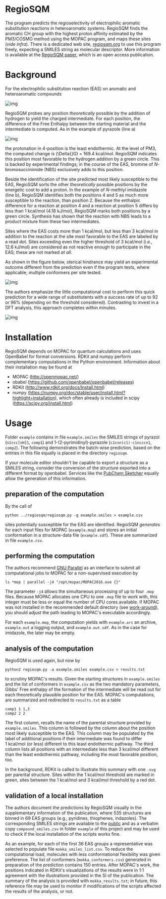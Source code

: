 

# RegioSQM

The program predicts the regioselectivity of electrophilic aromatic
substitution reactions in heteroaromatic systems. RegioSQM finds the
aromatic CH group with the highest proton affinity estimated by the
PM3/COSMO method using the MOPAC program, and maps these sites (*vide
infra*).  There is a dedicated web site, [regiosqm.org](http://regiosqm.org) to use this
program freely, expecting a SMILES string as molecular descriptor.
More information is available at the [RegioSQM paper](https://doi.org/10.1039/C7SC04156J), which is an open
access publication.


# Background

For the electrophilic substitution reaction (EAS) on aromatic and
heteroaromatic compounds

![img](./doc_support/scheme_1_050.png)

RegioSQM probes any position *theoretically* possible by the addition
of hydrogen to yield the charged intermediate.  For each position, the
difference of the Free Enthalpy between the starting material and the
intermediate is computed.  As in the example of pyrazole (line a)

![img](./doc_support/figure_1_050.png)

the protonation in 4-position is the least endothermic.  At the level
of PM3, the computed change is \(\Delta{}G\) = 169.4 kcal/mol.  RegioSQM
indicates this position most favorable to the hydrogen addition by a
green circle.  This is backed by experimental findings; in the course
of the EAS, bromine of *N*-bromosuccinimide (NBS) exclusively adds to
this position.

Beside the identification of the site predicted most likely
susceptible to the EAS, RegioSQM sorts the other *theoretically*
possible positions by the energetic cost to add a proton.  In the
example of *N*-methlyl imidazole (line b), RegioSQM identifies both
the positions 4 and 5 as much more susceptible to the reaction, than
position 2.  Because the enthalpic difference for a reaction at
position 4 and a reaction at position 5 differs by less than
1 kcal/mol (4.18 kJ/mol), RegioSQM marks both positions by a green
circle.  Synthesis has shown that the reaction with NBS leads to a
product mixture from these two intermediates.

Sites where the EAS costs more than 1 kcal/mol, but less than
3 kcal/mol in addition to the reaction at the site most favorable to
the EAS are labeled by a read dot.  Sites exceeding even the higher
threshold of 3 kcal/mol (i.e., 12.6 kJ/mol) are considered as not
reactive enough to participate in the EAS; these are not marked *at
all*.

As shown in the figure below, sterical hindrance may yield an
experimental outcome different from the prediction even if the program
tests, where applicable, multiple conformers per site tested.

![img](./doc_support/figure_4_050.png)

The authors emphasize the little computational cost to perform this
quick prediction for a wide range of substitutents with a success rate
of up to 92 or 96% (depending on the threshold considered).
Contrasting to invest in a DFT analysis, this approach completes
within minutes.

![img](./doc_support/figure_3_050.png)


# Installation

RegioSQM depends on MOPAC for quantum calculations and uses OpenBabel
for format conversions.  RDKit and numpy perform complementary
computations in the Python environment.  Information about their
installation may be found at

-   MOPAC (<http://openmopac.net/>)
-   obabel (<https://github.com/openbabel/openbabel/releases>)
-   RDKit (<http://www.rdkit.org/docs/Install.html>)
-   numpy
    (<https://numpy.org/doc/stable/user/install.html?highlight=installation>),
    which often already is included in scipy
    (<https://scipy.org/install.html>)


# Usage

Folder `example` contains in file `example.smiles` the SMILES strings
of pyrazol (`n1ccc[nH]1`, `comp1`) and 1-(2-pyrimidinyl)-pyrazole
(`c1cnn(c1)-c1ncccn1`, `comp2`).  The following demonstrates the
batch-wise prediction, based on the entries in this file equally is
placed in the directory `regiosqm`.

If your molecule editor shouldn't be capable to export a structure as
a SMILES string, consider the conversion of the structure exported
into a different format by openbabel.  Services like the [PubChem
Sketcher](https://pubchem.ncbi.nlm.nih.gov/edit3/index.html) equally allow the generation of this information.


## preparation of the computation

By the call of

    python ../regiosqm/regiosqm.py -g example.smiles > example.csv

sites potentially susceptible for the EAS are identified.  RegioSQM
*generates* for each input files for MOPAC (`example.mop`) and
stores an initial conformation in a structure-data file
(`example.sdf`).  These are summarized in file `example.csv`.


## performing the computation

The authors recommend [GNU Parallel](https://www.gnu.org/software/parallel/) as an interface to submit all
computational jobs to MOPAC for a non-supervised execution by

    ls *mop | parallel -j4 "/opt/mopac/MOPAC2016.exe {}"

The parameter `-j4` allows the simultaneous processing of up to
four `.mop` files.  Because MOPAC allocates one CPU to one `.mop`
file to work with, this integer must be less or equal the number of
CPU cores available.  If MOPAC was not installed in the recommended
default directory (see [work-around](http://openmopac.net/Manual/trouble_shooting.html#default%20location)), you should adjust the path
leading to MOPAC's executable accordingly.

For each `example.mop`, the computation yields with `example.arc`
an archive, `example.out` a logging output, and `example.out.sdf`.
As in the case for imidazole, the later may be empty.


## analysis of the computation

RegioSQM is used again, but now by

    python2 regiosqm.py -a example.smiles example.csv > results.txt

to scrutiny MOPAC's results.  Given the starting structures in
`example.smiles` and the list of conformers in `example.csv` as the
two mandatory parameters, Gibbs' Free enthalpy of the formation of
the intermediate will be read out for each theoretically plausible
position for the EAS.  MOPAC's computations, are summarized and
redirected to `results.txt` as a table

    comp1 1 1,3
    comp2 2 2

The first column, recalls the name of the parental structure
provided by `example.smiles`.  This column is followed by the
column about the position most likely susceptible to the EAS.  This
column may be populated by the label of additional positions if
their intermediate was found to differ 1 kcal/mol (or less)
different to this least endothermic pathway.  The third column
lists all positions with an intermediate less than 3 kcal/mol
different than the least endothermic pathway, including the most
favorable position, too.

In the background, RDKit is called to illustrate this summary with
one `.svg` per parental structure.  Sites within the 1 kcal/mol
threshold are marked in green, sites between the 1 kcal/mol and
3 kcal/mol threshold by a red dot.


## validation of a local installation

The authors document the predictions by RegioSQM visually in the
supplementary information of the publication, where 535 structures
are binned in 69 EAS groups (e.g., pyridines, thiophenes,
indazoles).  The corresponding SMILES strings are available to the
[public](https://github.com/jensengroup/RegioSQM) and as a verbatim copy `compound_smiles.csv` in folder
`example` of this project and may be used to check if the local
installation of the scripts works fine.

As an example, for each of the first 36 EAS groups a representative
was selected to populate file `mokka_smiles_list.csv`.  To reduce
the computational load, molecules with less conformational
flexibility was given preference.  The list of conformers
(`mokka_conformers.csv`) generated in preparation of the prediction
contains 150 entries.  After MOPAC's work, the positions indicated
in RDKit's visualizations of the results were in 1:1 agreement with
the illustrations provided in the SI of the publication.  The
summary of the analysis is provided with `mokka_results.txt`; in
future, this reference file may be used to monitor if modifications
of the scripts affected the results of the analysis, or not.

